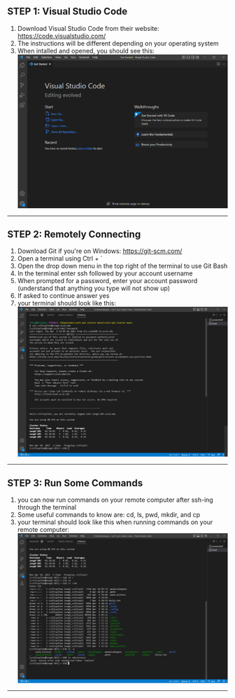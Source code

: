 ## STEP 1:  Visual Studio Code
1. Download Visual Studio Code from their website:  https://code.visualstudio.com/
2. The instructions will be different depending on your operating system
3. When intalled and opened, you should see this:
![Image](VS_Code_Startup.png)

---

## STEP 2:  Remotely Connecting
1. Download Git if you're on Windows:  https://git-scm.com/
2. Open a terminal using Ctrl + `
3. Open the drop down menu in the top right of the terminal to use Git Bash
4. In the terminal enter ssh followed by your account username
5. When prompted for a password, enter your account password (understand that anything you type will not show up)
6. If asked to continue answer yes
7. your terminal should look like this:
![Image](VS_Code_Login.png)

---

## STEP 3:  Run Some Commands
1. you can now run commands on your remote computer after ssh-ing through the terminal
2. Some useful commands to know are:  cd, ls, pwd, mkdir, and cp
3. your terminal should look like this when running commands on your remote computer:
![Image](VS_Code_Code.png)

---
